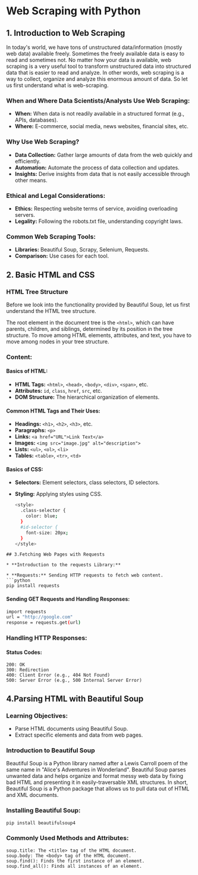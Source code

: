 # Web Scraping with Python

## 1. Introduction to Web Scraping

In today's world, we have tons of unstructured data/information (mostly web data) available freely. Sometimes the freely available data is easy to read and sometimes not. No matter how your data is available, web scraping is a very useful tool to transform unstructured data into structured data that is easier to read and analyze. In other words, web scraping is a way to collect, organize and analyze this enormous amount of data. So let us first understand what is web-scraping.

### When and Where Data Scientists/Analysts Use Web Scraping:

- **When:** When data is not readily available in a structured format (e.g., APIs, databases).
- **Where:** E-commerce, social media, news websites, financial sites, etc.

### Why Use Web Scraping?

- **Data Collection:** Gather large amounts of data from the web quickly and efficiently.
- **Automation:** Automate the process of data collection and updates.
- **Insights:** Derive insights from data that is not easily accessible through other means.

### Ethical and Legal Considerations:

- **Ethics:** Respecting website terms of service, avoiding overloading servers.
- **Legality:** Following the robots.txt file, understanding copyright laws.

### Common Web Scraping Tools:

- **Libraries:** Beautiful Soup, Scrapy, Selenium, Requests.
- **Comparison:** Use cases for each tool.

## 2. Basic HTML and CSS

### HTML Tree Structure

Before we look into the functionality provided by Beautiful Soup, let us first understand the HTML tree structure.

The root element in the document tree is the `<html>`, which can have parents, children, and siblings, determined by its position in the tree structure. To move among HTML elements, attributes, and text, you have to move among nodes in your tree structure.

### Content:

#### Basics of HTML:

- **HTML Tags:** `<html>`, `<head>`, `<body>`, `<div>`, `<span>`, etc.
- **Attributes:** `id`, `class`, `href`, `src`, etc.
- **DOM Structure:** The hierarchical organization of elements.

#### Common HTML Tags and Their Uses:

- **Headings:** `<h1>`, `<h2>`, `<h3>`, etc.
- **Paragraphs:** `<p>`
- **Links:** `<a href="URL">Link Text</a>`
- **Images:** `<img src="image.jpg" alt="description">`
- **Lists:** `<ul>`, `<ol>`, `<li>`
- **Tables:** `<table>`, `<tr>`, `<td>`

#### Basics of CSS:

- **Selectors:** Element selectors, class selectors, ID selectors.
- **Styling:** Applying styles using CSS.

  ```bash
  <style>
    .class-selector {
      color: blue;
    }
    #id-selector {
      font-size: 20px;
    }
  </style>
```
## 3.Fetching Web Pages with Requests

* **Introduction to the requests Library:**

* **Requests:** Sending HTTP requests to fetch web content.
```python      
pip install requests
```
#### Sending GET Requests and Handling Responses:

```bash
import requests
url = "http://google.com"
response = requests.get(url)
```

### Handling HTTP Responses:

#### Status Codes:
 
    200: OK
    300: Redirection
    400: Client Error (e.g., 404 Not Found)
    500: Server Error (e.g., 500 Internal Server Error)
    
## 4.Parsing HTML with Beautiful Soup

### Learning Objectives:

- Parse HTML documents using Beautiful Soup.
- Extract specific elements and data from web pages.

### Introduction to Beautiful Soup

Beautiful Soup is a Python library named after a Lewis Carroll poem of the same name in "Alice's Adventures in Wonderland". Beautiful Soup parses unwanted data and helps organize and format messy web data by fixing bad HTML and presenting it in easily-traversable XML structures. In short, Beautiful Soup is a Python package that allows us to pull data out of HTML and XML documents.

### Installing Beautiful Soup:

```bash
pip install beautifulsoup4
```

### Commonly Used Methods and Attributes:

    soup.title: The <title> tag of the HTML document.
    soup.body: The <body> tag of the HTML document.
    soup.find(): Finds the first instance of an element.
    soup.find_all(): Finds all instances of an element.

        
